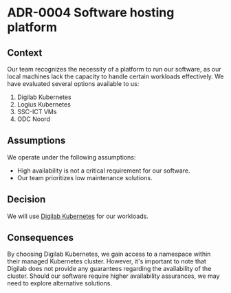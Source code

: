 # ADR-0004 Software hosting platform

## Context

Our team recognizes the necessity of a platform to run our software, as our local machines lack the capacity to handle
certain workloads effectively. We have evaluated several options available to us:

1. Digilab Kubernetes
2. Logius Kubernetes
3. SSC-ICT VMs
4. ODC Noord

## Assumptions

We operate under the following assumptions:

- High availability is not a critical requirement for our software.
- Our team prioritizes low maintenance solutions.

## Decision

We will use [Digilab Kubernetes](https://digilab.overheid.nl/) for our workloads.

## Consequences

By choosing Digilab Kubernetes, we gain access to a namespace within their managed Kubernetes cluster. However, it's
important to note that Digilab does not provide any guarantees regarding the availability of the cluster. Should our
software require higher availability assurances, we may need to explore alternative solutions.
